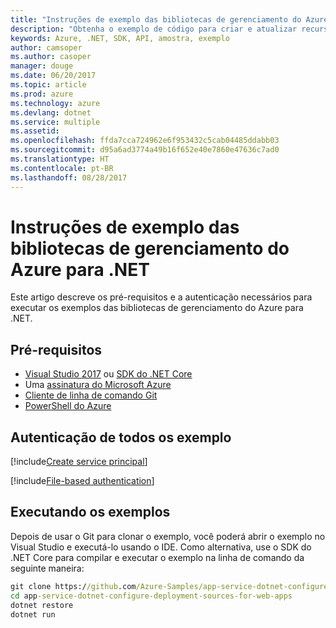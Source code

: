 ```yaml
---
title: "Instruções de exemplo das bibliotecas de gerenciamento do Azure para .NET"
description: "Obtenha o exemplo de código para criar e atualizar recursos usando as bibliotecas de gerenciamento do Azure para .NET."
keywords: Azure, .NET, SDK, API, amostra, exemplo
author: camsoper
ms.author: casoper
manager: douge
ms.date: 06/20/2017
ms.topic: article
ms.prod: azure
ms.technology: azure
ms.devlang: dotnet
ms.service: multiple
ms.assetid: 
ms.openlocfilehash: ffda7cca724962e6f953432c5cab04485ddabb03
ms.sourcegitcommit: d95a6ad3774a49b16f652e40e7860e47636c7ad0
ms.translationtype: HT
ms.contentlocale: pt-BR
ms.lasthandoff: 08/28/2017
---
```

# <a name="azure-management-libraries-for-net-sample-instructions"></a>Instruções de exemplo das bibliotecas de gerenciamento do Azure para .NET

Este artigo descreve os pré-requisitos e a autenticação necessários para executar os exemplos das bibliotecas de gerenciamento do Azure para .NET.

## <a name="prerequisties"></a>Pré-requisitos 

* [Visual Studio 2017](https://www.visualstudio.com/vs/) ou [SDK do .NET Core](https://www.microsoft.com/net/download/core)
* Uma [assinatura do Microsoft Azure](https://azure.microsoft.com/free/)
* [Cliente de linha de comando Git](https://git-scm.com/)
* [PowerShell do Azure](https://docs.microsoft.com/en-us/powershell/azure/install-azurerm-ps)

## <a name="authentication-for-all-samples"></a>Autenticação de todos os exemplo

[!include[Create service principal](includes/create-sp.md)]

[!include[File-based authentication](includes/file-based-auth.md)]

## <a name="running-the-samples"></a>Executando os exemplos

Depois de usar o Git para clonar o exemplo, você poderá abrir o exemplo no Visual Studio e executá-lo usando o IDE.  Como alternativa, use o SDK do .NET Core para compilar e executar o exemplo na linha de comando da seguinte maneira:

```cmd
git clone https://github.com/Azure-Samples/app-service-dotnet-configure-deployment-sources-for-web-apps.git
cd app-service-dotnet-configure-deployment-sources-for-web-apps
dotnet restore
dotnet run
```